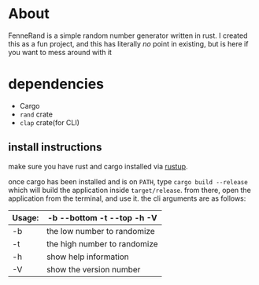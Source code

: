 # About
FenneRand is a simple random number generator written in rust. I created this
as a fun project, and this has literally *no* point in existing, but is here
if you want to mess around with it

# dependencies
- Cargo
- `rand` crate
- `clap` crate(for CLI)

## install instructions
make sure you have rust and cargo installed via [rustup](https://rustup.rs).

once cargo has been installed and is on `PATH`, type `cargo build --release`
which will build the application inside `target/release`. from there, 
open the application from the terminal, and use it. the cli arguments are
as follows:

|Usage: | -b --bottom -t --top -h -V 		|
| ----- | --------------------------------- |
| -b    | the low number to randomize		|
| -t    | the high number to randomize      |
| -h    | show help information             |
| -V    | show the version number           |
